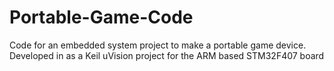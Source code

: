 # Portable-Game-Code
Code for an embedded system project to make a portable game device. Developed in as a Keil uVision project 
for the ARM based STM32F407 board 
